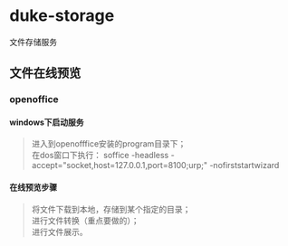 # duke-storage
文件存储服务

## 文件在线预览

### openoffice

#### windows下启动服务
> 进入到openofffice安装的program目录下；  
> 在dos窗口下执行： soffice -headless -accept="socket,host=127.0.0.1,port=8100;urp;" -nofirststartwizard


#### 在线预览步骤
> 将文件下载到本地，存储到某个指定的目录；  
> 进行文件转换（重点要做的）；  
> 进行文件展示。

